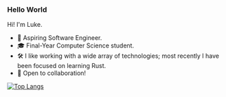 ### Hello World

Hi! I'm Luke.
- 💼 Aspiring Software Engineer.
- 🎓 Final-Year Computer Science student.
- 🛠️ I like working with a wide array of technologies; most recently I have been focused on learning Rust.
- 🤝 Open to collaboration!

[![Top Langs](https://github-readme-stats.vercel.app/api/top-langs/?username=1b7&layout=compact&theme=dark)](https://github.com/anuraghazra/github-readme-stats)
